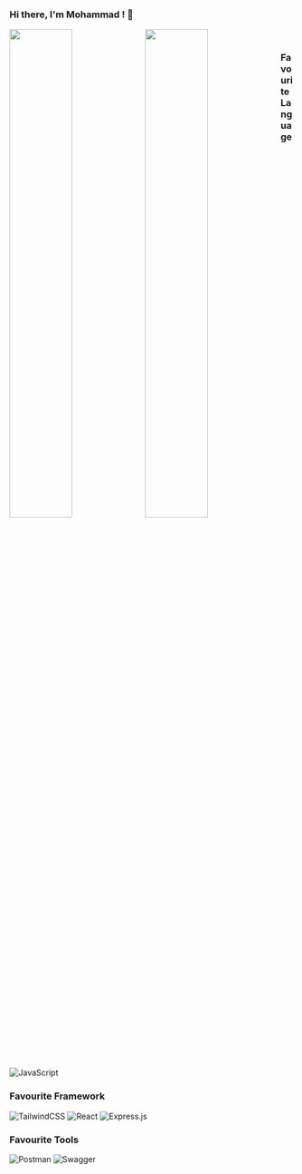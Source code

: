 ### Hi there, I'm Mohammad ! 👋
 
  <img align="left" width="47%" src="https://github-readme-stats.vercel.app/api?username=mhdph&show_icons=true&theme=radical"/>
    <img align="left" width="47%" src="https://github-readme-stats.vercel.app/api/top-langs/?username=Spartan051&layout=compact"/>
 <br/>
  <h3 style={margin-top: 20px;}>Favourite Language</h3>  
   
   ![JavaScript](https://img.shields.io/badge/javascript-%23323330.svg?style=for-the-badge&logo=javascript&logoColor=%23F7DF1E)
     
      
  ### Favourite Framework
  ![TailwindCSS](https://img.shields.io/badge/tailwindcss-%2338B2AC.svg?style=for-the-badge&logo=tailwind-css&logoColor=white)
  ![React](https://img.shields.io/badge/react-%2320232a.svg?style=for-the-badge&logo=react&logoColor=%2361DAFB)
  ![Express.js](https://img.shields.io/badge/express.js-%23404d59.svg?style=for-the-badge&logo=express&logoColor=%2361DAFB)
  
  ### Favourite Tools
  ![Postman](https://img.shields.io/badge/Postman-FF6C37?style=for-the-badge&logo=postman&logoColor=white)
  ![Swagger](https://img.shields.io/badge/-Swagger-%23Clojure?style=for-the-badge&logo=swagger&logoColor=white)
